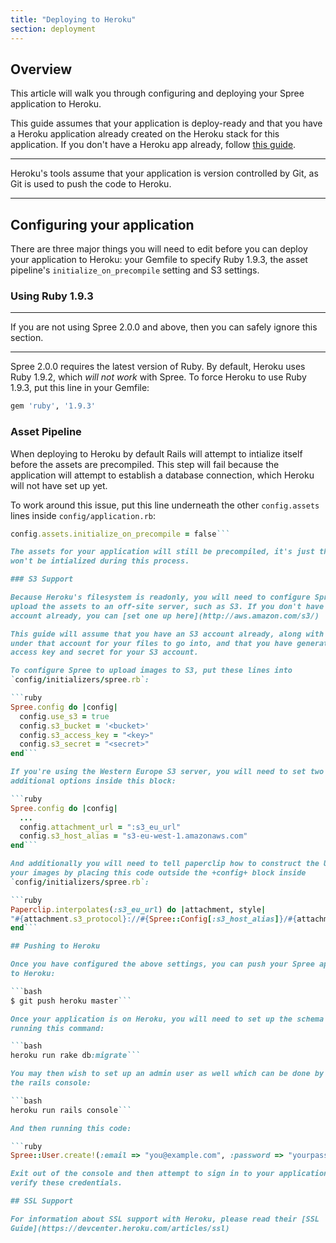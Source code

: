 ```yaml
---
title: "Deploying to Heroku"
section: deployment
---
```


## Overview

This article will walk you through configuring and deploying your Spree
application to Heroku.

This guide assumes that your application is deploy-ready and that you have a
Heroku application already created on the Heroku stack for this application. If
you don't have a Heroku app already, follow [this
guide](https://devcenter.heroku.com/articles/creating-apps).

***
Heroku's tools assume that your application is version controlled by Git, as
Git is used to push the code to Heroku.
***

## Configuring your application

There are three major things you will need to edit before you can deploy your
application to Heroku: your Gemfile to specify Ruby 1.9.3, the asset pipeline's `initialize_on_precompile` setting
and S3 settings.

### Using Ruby 1.9.3

***
If you are not using Spree 2.0.0 and above, then you can safely ignore this section.
***

Spree 2.0.0 requires the latest version of Ruby. By default, Heroku uses Ruby 1.9.2, which *will not work* with Spree. To force Heroku to use Ruby 1.9.3, put this line in your Gemfile:

```ruby
gem 'ruby', '1.9.3'
```

### Asset Pipeline

When deploying to Heroku by default Rails will attempt to intialize itself
before the assets are precompiled. This step will fail because the application
will attempt to establish a database connection, which Heroku will not have set
up yet.

To work around this issue, put this line underneath the other `config.assets`
lines inside `config/application.rb`:

```ruby
config.assets.initialize_on_precompile = false```

The assets for your application will still be precompiled, it's just that Rails
won't be intialized during this process.

### S3 Support

Because Heroku's filesystem is readonly, you will need to configure Spree to
upload the assets to an off-site server, such as S3. If you don't have an S3
account already, you can [set one up here](http://aws.amazon.com/s3/)

This guide will assume that you have an S3 account already, along with a bucket
under that account for your files to go into, and that you have generated the
access key and secret for your S3 account.

To configure Spree to upload images to S3, put these lines into
`config/initializers/spree.rb`:

```ruby
Spree.config do |config|
  config.use_s3 = true
  config.s3_bucket = '<bucket>'
  config.s3_access_key = "<key>"
  config.s3_secret = "<secret>"
end```

If you're using the Western Europe S3 server, you will need to set two
additional options inside this block:

```ruby
Spree.config do |config|
  ...
  config.attachment_url = ":s3_eu_url"
  config.s3_host_alias = "s3-eu-west-1.amazonaws.com"
end```

And additionally you will need to tell paperclip how to construct the URLs for
your images by placing this code outside the +config+ block inside
`config/initializers/spree.rb`:

```ruby
Paperclip.interpolates(:s3_eu_url) do |attachment, style|
"#{attachment.s3_protocol}://#{Spree::Config[:s3_host_alias]}/#{attachment.bucket_name}/#{attachment.path(style).gsub(%r{^/},"")}"
end```

## Pushing to Heroku

Once you have configured the above settings, you can push your Spree application
to Heroku:

```bash
$ git push heroku master```

Once your application is on Heroku, you will need to set up the schema by
running this command:

```bash
heroku run rake db:migrate```

You may then wish to set up an admin user as well which can be done by loading
the rails console:

```bash
heroku run rails console```

And then running this code:

```ruby
Spree::User.create!(:email => "you@example.com", :password => "yourpassword")```

Exit out of the console and then attempt to sign in to your application to
verify these credentials.

## SSL Support

For information about SSL support with Heroku, please read their [SSL
Guide](https://devcenter.heroku.com/articles/ssl)
